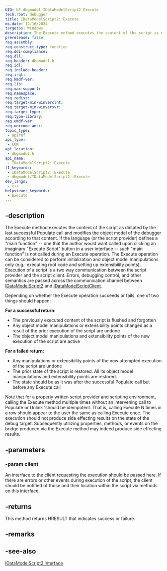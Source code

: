 ```yaml
---
UID: NF:dbgmodel.IDataModelScript2.Execute
tech.root: debugger
title: IDataModelScript2::Execute
ms.date: 12/16/2024
targetos: Windows
description: The Execute method executes the content of the script as dictated by the last successful Populate call and modifies the object model of the debugger according to that content.
prerelease: false
req.assembly: 
req.construct-type: function
req.ddi-compliance: 
req.dll: 
req.header: dbgmodel.h
req.idl: 
req.include-header: 
req.irql: 
req.kmdf-ver: 
req.lib: 
req.max-support: 
req.namespace: 
req.redist: 
req.target-min-winverclnt: 
req.target-min-winversvr: 
req.target-type: 
req.type-library: 
req.umdf-ver: 
req.unicode-ansi: 
topic_type:
 - apiref
api_type:
 - COM
api_location:
 - dbgmodel.h
api_name:
 - IDataModelScript2::Execute
f1_keywords:
 - IDataModelScript2::Execute
 - dbgmodel/IDataModelScript2::Execute
dev_langs:
 - c++
helpviewer_keywords:
 - Execute
---
```


## -description

The Execute method executes the content of the script as dictated by the last successful Populate call and modifies the object model of the debugger according to that content. If the language (or the script provider) defines a "main function" -- one that the author would want called upon clicking an imaginary "Execute Script" button in a user interface -- such "main function" is not called during an Execute operation. The Execute operation can be considered to perform initialization and object model manipulations only (e.g.: executing root code and setting up extensibility points). 
Execution of a script is a two way communication between the script provider and the script client. Errors, debugging control, and other semantics are passed across the communication channel between [IDataModelScript2](nn-dbgmodel-idatamodelscript2.md) and [IDataModelScriptClient](nn-dbgmodel-idatamodelscriptclient.md).

Depending on whether the Execute operation succeeds or fails, one of two things should happen: 

**For a successful return:** 

- The previously executed content of the script is flushed and forgotten
- Any object model manipulations or extensibility points changed as a result of the prior execution of the script are undone
- The object model manipulations and extensibility points of the new execution of the script are active

**For a failed return:**

- Any manipulations or extensibility points of the new attempted execution of the script are undone
- The prior state of the script is restored. All its object model manipulations and extensibility points are restored.
- The state should be as it was after the successful Populate call but before any Execute call

Note that for a properly written script provider and scripting environment, calling the Execute method multiple times without an intervening call to Populate or Unlink 'should be idempotent. That is, calling Execute N times in a row should appear to the user the same as calling Execute once. The execution should not produce side effecting results on the state of the debug target. Subsequently utilizing properties, methods, or events on the bridge produced via the Execute method may indeed produce side effecting results.

## -parameters

### -param client

An interface to the client requesting the execution should be passed here. If there are errors or other events during execution of the script, the client should be notified of those and their location within the script via methods on this interface.

## -returns

This method returns HRESULT that indicates success or failure.

## -remarks

## -see-also

[IDataModelScript2 interface](nn-dbgmodel-idatamodelscript2.md)